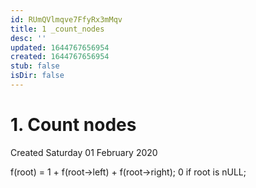 ```yaml
---
id: RUmQVlmqve7FfyRx3mMqv
title: 1 _count_nodes
desc: ''
updated: 1644767656954
created: 1644767656954
stub: false
isDir: false
---
```

# 1. Count nodes
Created Saturday 01 February 2020

f(root) = 1 + f(root->left) + f(root->right); 0 if root is nULL;

